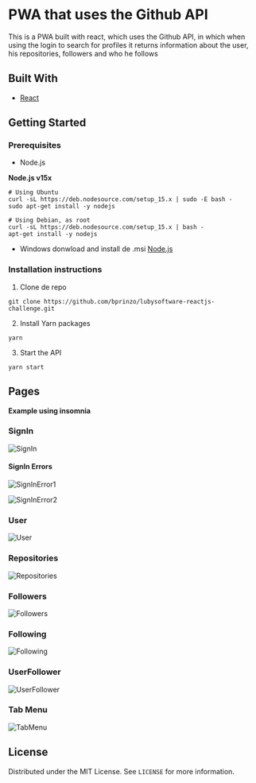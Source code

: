 
# PWA that uses the Github API

This is a PWA built with react, which uses the Github API, in which when using the login to search for profiles it returns information about the user, his repositories, followers and who he follows


## Built With

* [React](https://reactjs.org/)

## Getting Started

### Prerequisites

* Node.js

**Node.js v15x**

```
# Using Ubuntu
curl -sL https://deb.nodesource.com/setup_15.x | sudo -E bash -
sudo apt-get install -y nodejs

# Using Debian, as root
curl -sL https://deb.nodesource.com/setup_15.x | bash -
apt-get install -y nodejs

```
 * Windows donwload and install de .msi [Node.js](https://nodejs.org/en/)

### Installation instructions

1. Clone de repo

```git clone https://github.com/bprinzo/lubysoftware-reactjs-challenge.git```

2. Install Yarn packages

```
yarn
```
3. Start the API
```
yarn start
```

## Pages

**Example using insomnia**
 
### SignIn

![SignIn](/SampleImages/SignIn.png)

#### SignIn Errors

![SignInError1](/SampleImages/SignInError1.png)

![SignInError2](/SampleImages/SignInError2.png)

### User

![User](/SampleImages/User.png)

### Repositories

![Repositories](/SampleImages/Repositories.png)

### Followers

![Followers](/SampleImages/Followers.png)

### Following

![Following](/SampleImages/Following.png)

### UserFollower

![UserFollower](/SampleImages/UserFollower.png)

### Tab Menu

![TabMenu](/SampleImages/TabMenu.png)


## License
Distributed under the MIT License. See ```LICENSE``` for more information.
